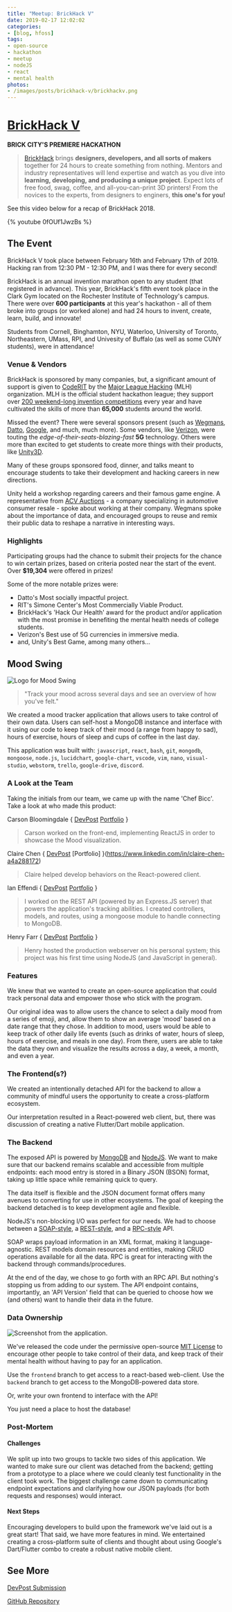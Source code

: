 ```yaml
---
title: "Meetup: BrickHack V"
date: 2019-02-17 12:02:02
categories: 
- [blog, hfoss]
tags:
- open-source
- hackathon
- meetup
- nodeJS
- react
- mental health
photos:
- /images/posts/brickhack-v/brickhackv.png
---
```


# [BrickHack V](https://brickhackv.devpost.com/) #

**BRICK CITY'S PREMIERE HACKATHON**

> [BrickHack](https://brickhack.io/) brings **designers, developers, and all sorts of makers** together for 24 hours to create something from nothing. Mentors and industry representatives will lend expertise and watch as you dive into **learning, developing, and producing a unique project**. Expect lots of free food, swag, coffee, and all-you-can-print 3D printers! From the novices to the experts, from designers to enginers, **this one's for you!**

See this video below for a recap of BrickHack 2018.

{% youtube 0fOUf1JwzBs %}

## The Event ##

BrickHack V took place between February 16th and February 17th of 2019. Hacking ran from 12:30 PM - 12:30 PM, and I was there for every second!

BrickHack is an annual invention marathon open to any student (that registered in advance). This year, BrickHack's fifth event took place in the Clark Gym located on the Rochester Institute of Technology's campus. There were over **600 participants** at this year's hackathon - all of them broke into groups (or worked alone) and had 24 hours to invent, create, learn, build, and innovate!

Students from Cornell, Binghamton, NYU, Waterloo, University of Toronto, Northeastern, UMass, RPI, and Univesity of Buffalo (as well as some CUNY students), were in attendance!

### Venue & Vendors ###

BrickHack is sponsored by many companies, but, a significant amount of support is given to [CodeRIT](https://coderit.org/) by the [Major League Hacking](https://mlh.io) (MLH) organization. MLH is the official student hackathon league; they support over [200 weekend-long invention competitions](http://mlh.io/events) every year and have cultivated the skills of more than **65,000** students around the world.

Missed the event? There were several sponsors present (such as [Wegmans](https://www.wegmans.com/), [Datto](https://www.datto.com/), [Google](https://www.google.com/), and much, much more). Some vendors, like [Verizon](https://www.verizonwireless.com/), were touting the *edge-of-their-seats-blazing-fast* **5G** technology. Others were more than excited to get students to create more things with their products, like [Unity3D](https://unity3d.com/). 

Many of these groups sponsored food, dinner, and talks meant to encourage students to take their development and hacking careers in new directions.

Unity held a workshop regarding careers and their famous game engine. A representative from [ACV Auctions](https://www.acvauctions.com/) - a company specializing in automotive consumer resale - spoke about working at their company. Wegmans spoke about the importance of data, and encouraged groups to reuse and remix their public data to reshape a narrative in interesting ways.

### Highlights ###

Participating groups had the chance to submit their projects for the chance to win certain prizes, based on criteria posted near the start of the event. Over **$19,304** were offered in prizes!

Some of the more notable prizes were:

- Datto's Most socially impactful project.
- RIT's Simone Center's Most Commercially Viable Product.
- BrickHack's 'Hack Our Health' award for the product and/or application with the most promise in benefiting the mental health needs of college students.
- Verizon's Best use of 5G currencies in immersive media.
- and, Unity's Best Game, among many others...

## Mood Swing ##

![Logo for Mood Swing](/images/posts/brickhack-v/logo.png)

> "Track your mood across several days and see an overview of how you've felt."

We created a mood tracker application that allows users to take control of their own data. Users can self-host a MongoDB instance and interface with it using our code to keep track of their mood (a range from happy to sad), hours of exercise, hours of sleep and cups of coffee in the last day.

This application was built with: `javascript`, `react`, `bash`, `git`, `mongodb`, `mongoose`, `node.js`, `lucidchart`, `google-chart`, `vscode`, `vim`, `nano`, `visual-studio`, `webstorm`, `trello`, `google-drive`, `discord`.

### A Look at the Team ###

Taking the initials from our team, we came up with the name 'Chef Bicc'. Take a look at who made this product:

Carson Bloomingdale 
{ [DevPost](https://devpost.com/carsonbloomingdale)
[Portfolio](https://carsonbloomingdale.com/) }
> Carson worked on the front-end, implementing ReactJS in order to showcase the Mood visualization.

Claire Chen
{ [DevPost](https://devpost.com/ClaireChen)
[Portfolio] }(https://www.linkedin.com/in/claire-chen-a4a288172)
> Claire helped develop behaviors on the React-powered client.

Ian Effendi
{ [DevPost](https://devpost.com/rimij405)
[Portfolio](https://rimij405.github.io/) }
> I worked on the REST API (powered by an Express.JS server) that powers the application's tracking abilities. I created controllers, models, and routes, using a mongoose module to handle connecting to MongoDB.

Henry Farr
{ [DevPost](https://devpost.com/hfarr)
[Portfolio](https://www.linkedin.com/in/henry-farr-a191b6172) }
> Henry hosted the production webserver on his personal system; this project was his first time using NodeJS (and JavaScript in general).

### Features ###

We knew that we wanted to create an open-source application that could track personal data and empower those who stick with the program.

Our original idea was to allow users the chance to select a daily mood from a series of emoji, and, allow them to show an average 'mood' based on a date range that they chose. In addition to mood, users would be able to keep track of other daily life events (such as drinks of water, hours of sleep, hours of exercise, and meals in one day). From there, users are able to take the data they own and visualize the results across a day, a week, a month, and even a year.

### The Frontend(s?) ###

We created an intentionally detached API for the backend to allow a community of mindful users the opportunity to create a cross-platform ecosystem.

Our interpretation resulted in a React-powered web client, but, there was discussion of creating a native Flutter/Dart mobile application.

### The Backend ###

The exposed API is powered by [MongoDB]() and [NodeJS](). We want to make sure that our backend remains scalable and accessible from multiple endpoints: each mood entry is stored in a Binary JSON (BSON) format, taking up little space while remaining quick to query. 

The data itself is flexible and the JSON document format offers many avenues to converting for use in other ecosystems. The goal of keeping the backend detached is to keep development agile and flexible. 

NodeJS's non-blocking I/O was perfect for our needs. We had to choose between a [SOAP-style](https://www.soapui.org/learn/api/soap-vs-rest-api.html),  a [REST-style](https://medium.freecodecamp.org/building-a-simple-node-js-api-in-under-30-minutes-a07ea9e390d2), and a [RPC-style](https://scotch.io/@alloys/how-to-build-an-rpc-based-api-with-nodejs) API. 

SOAP wraps payload information in an XML format, making it language-agnostic. REST models domain resources and entities, making CRUD operations available for all the data. RPC is great for interacting with the backend through commands/procedures.

At the end of the day, we chose to go forth with an RPC API. But nothing's stopping us from adding to our system. The API endpoint contains, importantly, an 'API Version' field that can be queried to choose how we (and others) want to handle their data in the future.

### Data Ownership ###

![Screenshot from the application.](/images/posts/brickhack-v/screenshot.jpg)

We've released the code under the permissive open-source [MIT License](https://opensource.org/licenses/MIT) to encourage other people to take control of their data, and keep track of their mental health without having to pay for an application.

Use the `frontend` branch to get access to a react-based web-client. Use the `backend` branch to get access to the MongoDB-powered data store.

Or, write your own frontend to interface with the API!

You just need a place to host the database!

### Post-Mortem ###

#### Challenges ####

We split up into two groups to tackle two sides of this application. We wanted to make sure our client was detached from the backend; getting from a prototype to a place where we could cleanly test functionality in the client took work. The biggest challenge came down to communicating endpoint expectations and clarifying how our JSON payloads (for both requests and responses) would interact.

#### Next Steps ####

Encouraging developers to build upon the framework we've laid out is a great start! That said, we have more features in mind. We entertained creating a cross-platform suite of clients and thought about using Google's Dart/Flutter combo to create a robust native mobile client.

## See More ##

[DevPost Submission](https://devpost.com/software/brickhack-v-chefbicc)

[GitHub Repository](https://github.com/rimij405/brickhack-v-chefbicc)